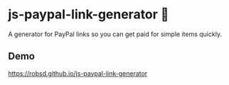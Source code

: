 # js-paypal-link-generator 🤑

A generator for PayPal links so you can get paid for simple items quickly.

## Demo

https://robsd.github.io/js-paypal-link-generator